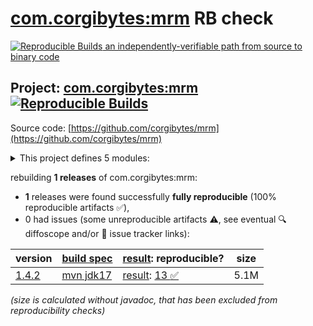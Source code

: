 [com.corgibytes:mrm](https://central.sonatype.com/artifact/com.corgibytes/mrm/versions) RB check
=======

[![Reproducible Builds](https://reproducible-builds.org/images/logos/rb.svg) an independently-verifiable path from source to binary code](https://reproducible-builds.org/)

## Project: [com.corgibytes:mrm](https://central.sonatype.com/artifact/com.corgibytes/mrm/versions) [![Reproducible Builds](https://img.shields.io/endpoint?url=https://raw.githubusercontent.com/jvm-repo-rebuild/reproducible-central/master/content/com/corgibytes/mrm/badge.json)](https://github.com/jvm-repo-rebuild/reproducible-central/blob/master/content/com/corgibytes/mrm/README.md)

Source code: [https://github.com/corgibytes/mrm](https://github.com/corgibytes/mrm)

<details><summary>This project defines 5 modules:</summary>

* [com.corgibytes:mrm](https://central.sonatype.com/artifact/com.corgibytes/mrm/overview)
* [com.corgibytes:mrm-api](https://central.sonatype.com/artifact/com.corgibytes/mrm-api/overview)
* [com.corgibytes:mrm-maven-plugin](https://central.sonatype.com/artifact/com.corgibytes/mrm-maven-plugin/overview)
* [com.corgibytes:mrm-servlet](https://central.sonatype.com/artifact/com.corgibytes/mrm-servlet/overview)
* [com.corgibytes:mrm-webapp](https://central.sonatype.com/artifact/com.corgibytes/mrm-webapp/overview)
</details>

rebuilding **1 releases** of com.corgibytes:mrm:
- **1** releases were found successfully **fully reproducible** (100% reproducible artifacts :white_check_mark:),
- 0 had issues (some unreproducible artifacts :warning:, see eventual :mag: diffoscope and/or :memo: issue tracker links):

| version | [build spec](/BUILDSPEC.md) | [result](https://reproducible-builds.org/docs/jvm/): reproducible? | size |
| -- | --------- | ------ | -- |
| [1.4.2](https://central.sonatype.com/artifact/com.corgibytes/mrm/1.4.2/pom) | [mvn jdk17](mrm-1.4.2.buildspec) | [result](mrm-1.4.2.buildinfo): [13 :white_check_mark: ](mrm-1.4.2.buildcompare) | 5.1M |

<i>(size is calculated without javadoc, that has been excluded from reproducibility checks)</i>
